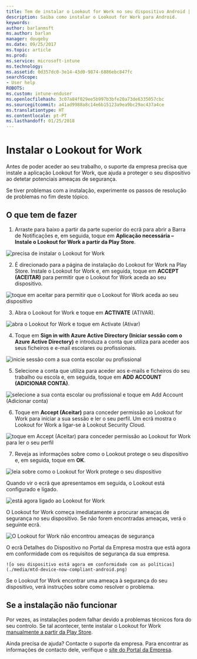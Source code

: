 ```yaml
---
title: Tem de instalar o Lookout for Work no seu dispositivo Android | Documentos da Microsoft
description: Saiba como instalar o Lookout for Work para Android.
keywords: 
author: barlanmsft
ms.author: barlan
manager: dougeby
ms.date: 09/25/2017
ms.topic: article
ms.prod: 
ms.service: microsoft-intune
ms.technology: 
ms.assetid: 0d357dc0-3e14-43d0-9874-6886ebc847fc
searchScope:
- User help
ROBOTS: 
ms.custom: intune-enduser
ms.openlocfilehash: 3c07a84f029ee5b997b3bfe20a73de6335057cbc
ms.sourcegitcommit: a41ad9988a8c14e6b15123a9ea9bc29ac437a4ce
ms.translationtype: HT
ms.contentlocale: pt-PT
ms.lasthandoff: 01/25/2018
---
```

# <a name="install-lookout-for-work"></a>Instalar o Lookout for Work

Antes de poder aceder ao seu trabalho, o suporte da empresa precisa que instale a aplicação Lookout for Work, que ajuda a proteger o seu dispositivo ao detetar potenciais ameaças de segurança.

Se tiver problemas com a instalação, experimente os passos de resolução de problemas no fim deste tópico.

## <a name="what-you-need-to-do"></a>O que tem de fazer

1.  Arraste para baixo a partir da parte superior do ecrã para abrir a Barra de Notificações e, em seguida, toque em **Aplicação necessária – Instale o Lookout for Work a partir da Play Store**.

  ![precisa de instalar o Lookout for Work](./media/lookout-required-app-install-android.png)

2.  É direcionado para a página de instalação do Lookout for Work na Play Store. Instale o Lookout for Work e, em seguida, toque em **ACCEPT (ACEITAR)** para permitir que o Lookout for Work aceda ao seu dispositivo.

  ![toque em aceitar para permitir que o Lookout for Work aceda ao seu dispositivo](./media/lookout-accept-store-permissions-android.png)

3. Abra o Lookout for Work e toque em **ACTIVATE** (ATIVAR).

  ![abra o Lookout for Work e toque em Activate (Ativar)](./media/lookout-activate-button-android.png)

4. Toque em **Sign in with Azure Active Directory (Iniciar sessão com o Azure Active Directory)** e introduza a conta que utiliza para aceder aos seus ficheiros e e-mail escolares ou profissionais.

  ![inicie sessão com a sua conta escolar ou profissional](./media/lookout-sign-in-azure-android.png)

5. Selecione a conta que utiliza para aceder aos e-mails e ficheiros do seu trabalho ou escola e, em seguida, toque em **ADD ACCOUNT (ADICIONAR CONTA)**.

  ![selecione a sua conta escolar ou profissional e toque em Add Account (Adicionar conta)](./media/lookout-pick-account-android.png)

6. Toque em **Accept (Aceitar)** para conceder permissão ao Lookout for Work para iniciar a sua sessão e ler o seu perfil. Um ecrã mostra o Lookout for Work a ligar-se à Lookout Security Cloud.

  ![toque em Accept (Aceitar) para conceder permissão ao Lookout for Work para ler o seu perfil](./media/lookout-needs-permission-to-view-profile-android.png)

7. Reveja as informações sobre como o Lookout protege o seu dispositivo e, em seguida, toque em **OK**.

  ![leia sobre como o Lookout for Work protege o seu dispositivo](./media/lookout-how-it-protects-your-device-android.png)

  Quando vir o ecrã que apresentamos em seguida, o Lookout está configurado e ligado.

  ![está agora ligado ao Lookout for Work](./media/lookout-you-are-now-connected-android.png)

  O Lookout for Work começa imediatamente a procurar ameaças de segurança no seu dispositivo. Se não forem encontradas ameaças, verá o seguinte ecrã.

  ![O Lookout for Work não encontrou ameaças de segurança](./media/lookout-scan-no-threats-found-android.png)

  O ecrã Detalhes do Dispositivo no Portal da Empresa mostra que está agora em conformidade com os requisitos de segurança da sua empresa.

    ![o seu dispositivo está agora em conformidade com as políticas](./media/mtd-device-now-compliant-android.png)

  Se o Lookout for Work encontrar uma ameaça à segurança do seu dispositivo, verá instruções sobre como resolver o problema.

## <a name="if-the-installation-doesnt-work"></a>Se a instalação não funcionar

Por vezes, as instalações podem falhar devido a problemas técnicos fora do seu controlo. Se tal acontecer, tente instalar o Lookout for Work [manualmente a partir da Play Store](https://play.google.com/store/apps/details?id=com.lookout.enterprise).


Ainda precisa de ajuda? Contacte o suporte da empresa. Para encontrar as informações de contacto dele, verifique o [site do Portal da Empresa](https://portal.manage.microsoft.com#HelpDeskDialog).

